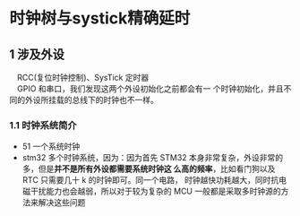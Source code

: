 <!--
 * @Author: your name
 * @Date: 2021-01-23 21:11:19
 * @LastEditTime: 2021-01-23 21:16:54
 * @LastEditors: Please set LastEditors
 * @Description: In User Settings Edit
 * @FilePath: \markdown\4 时钟树与systick精准延时.md
-->
# 时钟树与systick精确延时
## 1 涉及外设
&emsp;RCC(复位时钟控制)、SysTick 定时器  
&emsp;GPIO 和串口，我们发现这两个外设初始化之前都会有一 个时钟初始化，并且不同的外设所挂载的总线下的时钟也不一样。

### 1.1 时钟系统简介
* 51 一个系统时钟
* stm32 多个时钟系统，因为：因为首先 STM32 本身非常复杂，外设非常的多，但是**并不是所有外设都需要系统时钟这 么高的频率**，比如看门狗以及 RTC 只需要几十 k 的时钟即可。同一个电路， 时钟越快功耗越大，同时抗电磁干扰能力也会越弱，所以对于较为复杂的 MCU 一般都是采取多时钟源的方法来解决这些问题